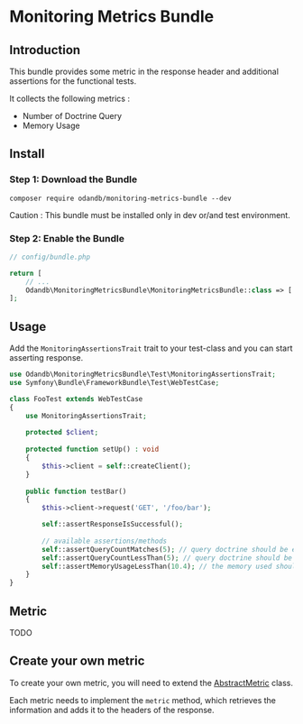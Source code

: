 # Monitoring Metrics Bundle

## Introduction

This bundle provides some metric in the response header and additional assertions for the functional tests.

It collects the following metrics :

* Number of Doctrine Query
* Memory Usage

## Install

### Step 1: Download the Bundle

```console
composer require odandb/monitoring-metrics-bundle --dev
```

Caution : This bundle must be installed only in dev or/and test environment.

### Step 2: Enable the Bundle

```php
// config/bundle.php

return [
    // ...
    Odandb\MonitoringMetricsBundle\MonitoringMetricsBundle::class => ['dev' => true, 'test' => true],
];
```

## Usage

Add the `MonitoringAssertionsTrait` trait to your test-class and you can start asserting response.

```php
use Odandb\MonitoringMetricsBundle\Test\MonitoringAssertionsTrait;
use Symfony\Bundle\FrameworkBundle\Test\WebTestCase;

class FooTest extends WebTestCase
{
    use MonitoringAssertionsTrait;
    
    protected $client;
    
    protected function setUp() : void
    {
        $this->client = self::createClient();
    }
    
    public function testBar()
    {
        $this->client->request('GET', '/foo/bar');

        self::assertResponseIsSuccessful();
        
        // available assertions/methods
        self::assertQueryCountMatches(5); // query doctrine should be exactly 5.
        self::assertQueryCountLessThan(5); // query doctrine should be less than 5
        self::assertMemoryUsageLessThan(10.4); // the memory used should be less than 10.4mb
    }
}
```

## Metric

TODO

## Create your own metric

To create your own metric, you will need to extend the [AbstractMetric](./src/Metric/AbstractMetric.php) class.

Each metric needs to implement the `metric` method, which retrieves the information and adds it to the headers of the response.
